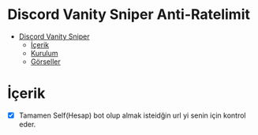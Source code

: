 # Discord Vanity Sniper Anti-Ratelimit

- [Discord Vanity Sniper](#discord-vanity-sniper-anti-ratelimit)
    - [İçerik](#içerik)
    - [Kurulum](#setup)
    - [Görseller](#görseller)


# İçerik
- [x] Tamamen Self(Hesap) bot olup almak isteidğin url yi senin için kontrol eder.
